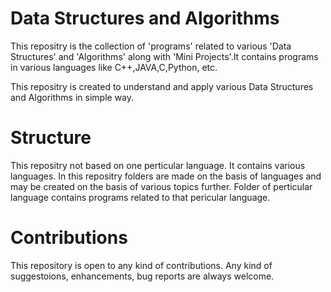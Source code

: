 # Data Structures and Algorithms 
This repositry is the collection of 'programs' related to various 'Data Structures' and 'Algorithms' along with 'Mini Projects'.It contains programs in various languages like C++,JAVA,C,Python, etc.

This repositry is created to understand and apply various Data Structures and Algorithms in simple way.

# Structure
This repositry not based on one perticular language. It contains various languages. 
In this repositry folders are made on the basis of languages and may be created on the basis of various topics further. Folder of perticular language contains programs related to  that pericular language.

# Contributions
This repository is open to any kind of contributions. Any kind of suggestoions, enhancements, bug reports are always welcome. 
